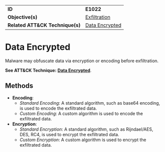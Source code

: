 |||
|---------|------------------------|
|**ID**|**E1022**|
|**Objective(s)**| [Exfiltration](https://github.com/MBCProject/mbc-markdown/tree/master/exfiltration)|
|**Related ATT&CK Technique(s)**|[Data Encrypted](https://attack.mitre.org/techniques/T1022/)|


Data Encrypted
==============
Malware may obfuscate data via encryption or encoding before exfiltration.

**See ATT&CK Technique:** [**Data Encrypted**](https://attack.mitre.org/techniques/T1022/).

Methods
-------
* **Encoding**:
   * *Standard Encoding*: A standard algorithm, such as base64 encoding, is used to encode the exfiltrated data.
   * *Custom Encoding*: A custom algorithm is used to encode the exfiltrated data.
* **Encryption**: 
   * *Standard Encryption*: A standard algorithm, such as Rijndael/AES, DES, RC4, is used to encrypt the exfiltrated data.
   * *Custom Encryption*: A custom algorithm is used to encrypt the exfiltrated data.